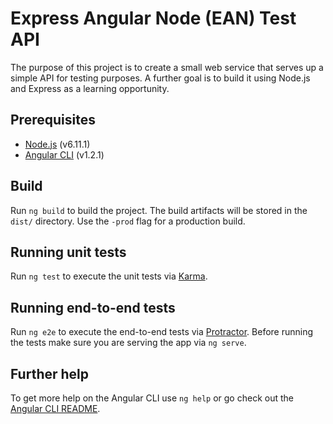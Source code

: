 # Express Angular Node (EAN) Test API

The purpose of this project is to create a small web service that serves up a simple API for testing purposes. A further goal is to build it using Node.js and Express as a learning opportunity.

## Prerequisites

* [Node.js](https://nodejs.org/en/) (v6.11.1)
* [Angular CLI](https://github.com/angular/angular-cli) (v1.2.1)

## Build

Run `ng build` to build the project. The build artifacts will be stored in the `dist/` directory. Use the `-prod` flag for a production build.

## Running unit tests

Run `ng test` to execute the unit tests via [Karma](https://karma-runner.github.io).

## Running end-to-end tests

Run `ng e2e` to execute the end-to-end tests via [Protractor](http://www.protractortest.org/).
Before running the tests make sure you are serving the app via `ng serve`.

## Further help

To get more help on the Angular CLI use `ng help` or go check out the [Angular CLI README](https://github.com/angular/angular-cli/blob/master/README.md).
